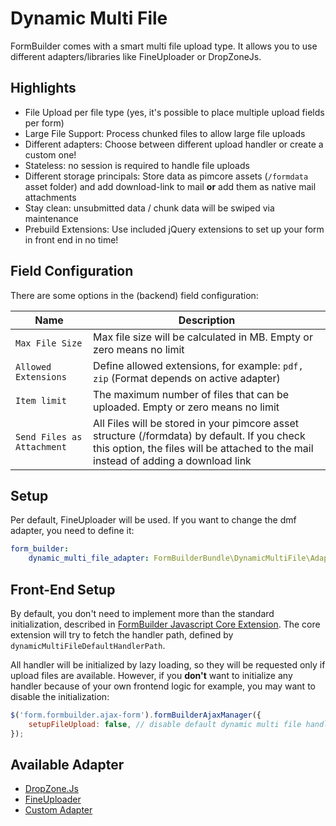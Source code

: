 # Dynamic Multi File

FormBuilder comes with a smart multi file upload type.
It allows you to use different adapters/libraries like FineUploader or DropZoneJs.

## Highlights
- File Upload per file type (yes, it's possible to place multiple upload fields per form)
- Large File Support: Process chunked files to allow large file uploads
- Different adapters: Choose between different upload handler or create a custom one!  
- Stateless: no session is required to handle file uploads
- Different storage principals: Store data as pimcore assets (`/formdata` asset folder) and add download-link to mail **or** add them as native mail attachments
- Stay clean: unsubmitted data / chunk data will be swiped via maintenance
- Prebuild Extensions: Use included jQuery extensions to set up your form in front end in no time!

## Field Configuration
There are some options in the (backend) field configuration:

| Name | Description
|------|------------|
| `Max File Size` | Max file size will be calculated in MB. Empty or zero means no limit |
| `Allowed Extensions` | Define allowed extensions, for example: `pdf, zip` (Format depends on active adapter) |
| `Item limit` | The maximum number of files that can be uploaded. Empty or zero means no limit |
| `Send Files as Attachment` | All Files will be stored in your pimcore asset structure (/formdata) by default. If you check this option, the files will be attached to the mail instead of adding a download link |

## Setup
Per default, FineUploader will be used. If you want to change the dmf adapter, you need to define it:

```yaml
form_builder:
    dynamic_multi_file_adapter: FormBuilderBundle\DynamicMultiFile\Adapter\DropZoneAdapter
```

## Front-End Setup
By default, you don't need to implement more than the standard initialization, described in [FormBuilder Javascript Core Extension](./91_Javascript.md#core-extension).
The core extension will try to fetch the handler path, defined by `dynamicMultiFileDefaultHandlerPath`.

All handler will be initialized by lazy loading, so they will be requested only if upload files are available. 
However, if you **don't** want to initialize any handler because of your own frontend logic for example, you may want to disable the initialization:

```javascript
$('form.formbuilder.ajax-form').formBuilderAjaxManager({
    setupFileUpload: false, // disable default dynamic multi file handler
});
```

## Available Adapter
- [DropZone.Js](./DynamicMultiFile/01_DropZoneJs.md)
- [FineUploader](./DynamicMultiFile/02_FineUploader.md)
- [Custom Adapter](./DynamicMultiFile/99_CustomAdapter.md)